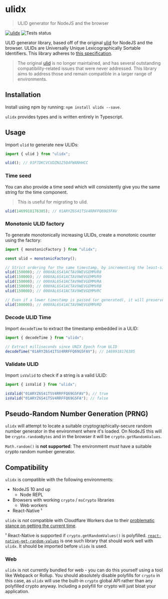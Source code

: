 # ulidx
> ULID generator for NodeJS and the browser

[![ulidx](https://img.shields.io/npm/v/ulidx?color=blue&label=ulidx&logo=npm&style=flat-square)](https://www.npmjs.com/package/ulidx) ![Tests status](https://github.com/perry-mitchell/ulidx/actions/workflows/test.yml/badge.svg)

ULID generator library, based off of the original [ulid](https://github.com/ulid/javascript) for NodeJS and the browser. ULIDs are Universally Unique Lexicographically Sortable Identifiers. This library adheres to [this specification](https://github.com/ulid/spec).

> The original [ulid](https://github.com/ulid/javascript) is no longer maintained, and has several outstanding compatibility-related issues that were never addressed. This library aims to address those and remain compatible in a larger range of environments.

## Installation

Install using npm by running: `npm install ulidx --save`.

`ulidx` provides types and is written entirely in Typescript.

## Usage

Import `ulid` to generate new ULIDs:

```typescript
import { ulid } from "ulidx";

ulid(); // 01F7DKCVCVDZN1Z5Q4FWANHHCC
```

### Time seed

You can also provide a time seed which will consistently give you the same string for the time component.

> This is useful for migrating to ulid.

```typescript
ulid(1469918176385); // 01ARYZ6S41TSV4RRFFQ69G5FAV
```

### Monotonic ULID factory

To generate monotonically increasing ULIDs, create a monotonic counter using the factory:

```typescript
import { monotonicFactory } from "ulidx";

const ulid = monotonicFactory();

// Strict ordering for the same timestamp, by incrementing the least-significant random bit by 1
ulid(150000); // 000XAL6S41ACTAV9WEVGEMMVR8
ulid(150000); // 000XAL6S41ACTAV9WEVGEMMVR9
ulid(150000); // 000XAL6S41ACTAV9WEVGEMMVRA
ulid(150000); // 000XAL6S41ACTAV9WEVGEMMVRB
ulid(150000); // 000XAL6S41ACTAV9WEVGEMMVRC

// Even if a lower timestamp is passed (or generated), it will preserve sort order
ulid(100000); // 000XAL6S41ACTAV9WEVGEMMVRD
```

### Decode ULID Time

Import `decodeTime` to extract the timestamp embedded in a ULID:

```typescript
import { decodeTime } from "ulidx";

// Extract milliseconds since UNIX Epoch from ULID
decodeTime("01ARYZ6S41TSV4RRFFQ69G5FAV"); // 1469918176385
```

### Validate ULID

Import `isValid` to check if a string is a valid ULID:

```typescript
import { isValid } from "ulidx";

isValid("01ARYZ6S41TSV4RRFFQ69G5FAV"); // true
isValid("01ARYZ6S41TSV4RRFFQ69G5FA"); // false
```

## Pseudo-Random Number Generation (PRNG)

`ulidx` will attempt to locate a suitable cryptographically-secure random number generator in the environment where it's loaded. On NodeJS this will be `crypto.randomBytes` and in the browser it will be `crypto.getRandomValues`.

`Math.random()` is **not supported**: The environment _must_ have a suitable crypto random number generator.

## Compatibility

`ulidx` is compatible with the following environments:

 * NodeJS 10 and up
   * Node REPL
 * Browsers with working `crypto` / `msCrypto` libraries
   * Web workers
 * React-Native ¹

`ulidx` is _not_ compatible with Cloudflare Workers due to their [problematic stance on getting the current time](https://developers.cloudflare.com/workers/learning/security-model#step-1-disallow-timers-and-multi-threading).

 ¹ React-Native is supported if `crypto.getRandomValues()` is polyfilled. [`react-native-get-random-values`](https://github.com/LinusU/react-native-get-random-values) is one such library that should work well with `ulidx`. It should be imported before `ulidx` is used.

### Web

`ulidx` is not currently bundled for web - you can do this yourself using a tool like Webpack or Rollup. You should absolutely disable polyfills for `crypto` in this case, as `ulidx` will use the built-in `crypto` global API rather than any polyfilled crypto anyway. Including a polyfill for crypto will just bloat your application.
